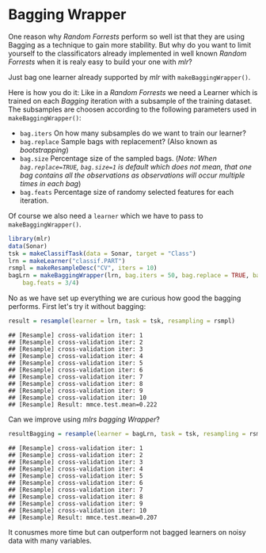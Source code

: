 Bagging Wrapper
========================================================

One reason why *Random Forrests* perform so well ist that they are using Bagging as a technique to gain more stability.
But why do you want to limit yourself to the classificators already implemented in well known *Random Forrests* when it is realy easy to build your one with *mlr*?

Just bag one learner already supported by *mlr* with `makeBaggingWrapper()`.

Here is how you do it:
Like in a *Random Forrests* we need a Learner which is trained on each *Bagging* iteration with a subsample of the training dataset.
The subsamples are choosen according to the following parameters used in `makeBaggingWrapper()`:
* `bag.iters` On how many subsamples do we want to train our learner?
* `bag.replace` Sample bags with replacement? (Also known as *bootstrapping*)
* `bag.size` Percentage size of the sampled bags. (*Note: When `bag.replace=TRUE`, `bag.size=1` is default which does not mean, that one bag contains all the observations as observations will occur multiple times in each bag*)
* `bag.feats` Percentage size of randomy selected features for each iteration. 

Of course we also need a `learner` which we have to pass to `makeBaggingWrapper()`.


```r
library(mlr)
data(Sonar)
tsk = makeClassifTask(data = Sonar, target = "Class")
lrn = makeLearner("classif.PART")
rsmpl = makeResampleDesc("CV", iters = 10)
bagLrn = makeBaggingWrapper(lrn, bag.iters = 50, bag.replace = TRUE, bag.size = 0.8, 
    bag.feats = 3/4)
```

No as we have set up everything we are curious how good the bagging performs.
First let's try it without bagging:

```r
result = resample(learner = lrn, task = tsk, resampling = rsmpl)
```

```
## [Resample] cross-validation iter: 1
## [Resample] cross-validation iter: 2
## [Resample] cross-validation iter: 3
## [Resample] cross-validation iter: 4
## [Resample] cross-validation iter: 5
## [Resample] cross-validation iter: 6
## [Resample] cross-validation iter: 7
## [Resample] cross-validation iter: 8
## [Resample] cross-validation iter: 9
## [Resample] cross-validation iter: 10
## [Resample] Result: mmce.test.mean=0.222
```

Can we improve using *mlrs bagging Wrapper*?

```r
resultBagging = resample(learner = bagLrn, task = tsk, resampling = rsmpl)
```

```
## [Resample] cross-validation iter: 1
## [Resample] cross-validation iter: 2
## [Resample] cross-validation iter: 3
## [Resample] cross-validation iter: 4
## [Resample] cross-validation iter: 5
## [Resample] cross-validation iter: 6
## [Resample] cross-validation iter: 7
## [Resample] cross-validation iter: 8
## [Resample] cross-validation iter: 9
## [Resample] cross-validation iter: 10
## [Resample] Result: mmce.test.mean=0.207
```

It conusmes more time but can outperform not bagged learners on noisy data with many variables.


